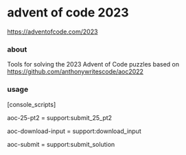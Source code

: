 advent of code 2023
===================

https://adventofcode.com/2023

### about

Tools for solving the 2023 Advent of Code puzzles
based on https://github.com/anthonywritescode/aoc2022

### usage

[console_scripts]

aoc-25-pt2 = support:submit_25_pt2

aoc-download-input = support:download_input

aoc-submit = support:submit_solution
